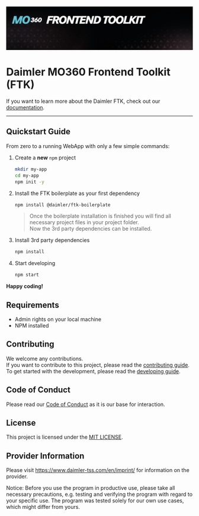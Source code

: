 ![Banner](./docs/assets/banner.png)

# Daimler MO360 Frontend Toolkit (FTK)

If you want to learn more about the Daimler FTK, check out our [documentation](./docs/README.md).

___

## Quickstart Guide

From zero to a running WebApp with only a few simple commands:

1. Create a **new** `npm` project

    ```bash
    mkdir my-app
    cd my-app
    npm init -y
    ```

2. Install the FTK boilerplate as your first dependency

    ```bash
    npm install @daimler/ftk-boilerplate
    ```

    > Once the boilerplate installation is finished you will find all necessary project files in your project folder.  
    > Now the 3rd party dependencies can be installed.

3. Install 3rd party dependencies

    ```bash
    npm install
    ```

4. Start developing

   ```bash
   npm start
   ```

**Happy coding!**

## Requirements

* Admin rights on your local machine
* NPM installed

## Contributing

We welcome any contributions.  
If you want to contribute to this project, please read the [contributing guide](CONTRIBUTING.md).  
To get started with the development, please read the [developing guide](DEVELOPING.md).

## Code of Conduct

Please read our [Code of Conduct](CODE_OF_CONDUCT.md) as it is our base for interaction.

## License

This project is licensed under the [MIT LICENSE](LICENSE).

## Provider Information

Please visit <https://www.daimler-tss.com/en/imprint/> for information on the provider.

Notice: Before you use the program in productive use, please take all necessary precautions,
e.g. testing and verifying the program with regard to your specific use.
The program was tested solely for our own use cases, which might differ from yours.
